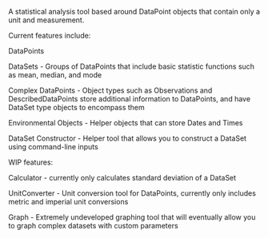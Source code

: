 A statistical analysis tool based around DataPoint objects that contain only a unit and measurement.


Current features include:

DataPoints

DataSets - Groups of DataPoints that include basic statistic functions such as mean, median, and mode

Complex DataPoints - Object types such as Observations and DescribedDataPoints store additional information to DataPoints, and have DataSet type objects to encompass them

Environmental Objects - Helper objects that can store Dates and Times

DataSet Constructor - Helper tool that allows you to construct a DataSet using command-line inputs


WIP features:

Calculator - currently only calculates standard deviation of a DataSet

UnitConverter - Unit conversion tool for DataPoints, currently only includes metric and imperial unit conversions

Graph - Extremely undeveloped graphing tool that will eventually allow you to graph complex datasets with custom parameters

